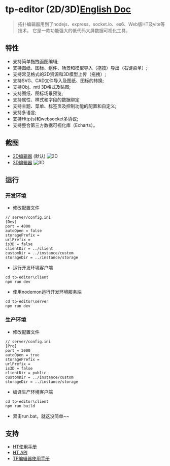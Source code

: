 # tp-editor (2D/3D)[English Doc](https://github.com/51fe/tp-editor/blob/master/README.md)
> 拓扑编辑器用到了nodejs、express、socket.io、es6、Web版HT及vite等技术。 它是一款功能强大的低代码大屏数据可视化工具。

## 特性

- 支持简单拖拽画图编辑;
- 支持图纸、图标、组件、场景和模型导入（拖拽）导出（右键菜单）;
- 支持常见格式的2D资源和3D模型上传（拖拽）;
- 支持SVG、CAD文件导入及图纸、图标的转换;
- 支持Obj、mtl 3D格式及贴图;
- 支持图纸、图标场景预览;
- 支持属性、样式和字段的数据绑定
- 支持主题、菜单、标签页及控制功能的配置和自定义;
- 支持多语言;
- 支持Http(s)和websocket多协议;
- 支持整合第三方数据可视化库（Echarts）。

## 截图
- [2D编辑器](http://tpeditor-env.eba-hytcx9mr.ap-east-1.elasticbeanstalk.com/) (默认)
![2D](https://www.riafan.com/github/tp-editor/2d.png)
- [3D编辑器](http://tpeditor-env.eba-hytcx9mr.ap-east-1.elasticbeanstalk.com/3d.html)
![3D](https://www.riafan.com/github/tp-editor/3d.png)

## 运行

### 开发环境

- 修改配置文件

```shell
// server/config.ini
[Dev]
port = 4000
autoOpen = false
storagePrefix =
urlPrefix =
is3D = false
clientDir = ../client
customDir = ../instance/custom
storageDir = ../instance/storage
```
- 运行开发环境客户端

```shell
cd tp-editor\client
npm run dev
```
- 使用nodemon运行开发环境服务端

```shell
cd tp-editor\server
npm run dev
```

### 生产环境

- 修改配置文件

```shell
// server/config.ini
[Pro]
port = 3000
autoOpen = true
storagePrefix =
urlPrefix =
is3D = false
clientDir = public
customDir = ../instance/custom
storageDir = ../instance/storage
```
- 编译生产环境客户端
```shell
cd tp-editor\client
npm run build
```
- 双击run.bat，就这没简单~~

## 支持

- [HT使用手册](https://www.hightopo.com/guide/guide/core/treetableview/examples/example_structure.html)
- [HT API](https://www.hightopo.com/guide/doc/index.html)
- [TP编辑器使用手册](https://www.yuque.com/riafan/gbr71g/cllgrw)
